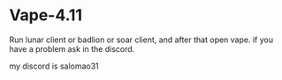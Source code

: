 # Vape-4.11
Run lunar client or badlion or soar client, and after that open vape.
if you have a problem ask in the discord.

my discord is salomao31
